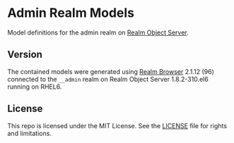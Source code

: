 # Admin Realm Models

Model definitions for the admin realm on [Realm Object Server](https://realm.io/products/realm-mobile-platform/).

## Version

The contained models were generated using [Realm Browser](https://github.com/realm/realm-browser-osx) 2.1.12 (96) connected to the `__admin` realm on Realm Object Server 1.8.2-310.el6 running on RHEL6.

## License

This repo is licensed under the MIT License. See the [LICENSE](LICENSE.md) file for rights and limitations.

